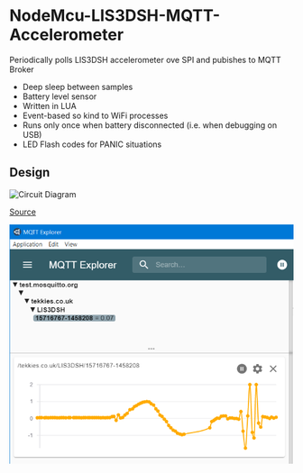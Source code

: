 # NodeMcu-LIS3DSH-MQTT-Accelerometer

Periodically polls LIS3DSH accelerometer ove SPI and pubishes to MQTT Broker

* Deep sleep between samples
* Battery level sensor
* Written in LUA
* Event-based so kind to WiFi processes
* Runs only once when battery disconnected (i.e. when debugging on USB)
* LED Flash codes for PANIC situations

## Design
![Circuit Diagram](https://api.circuit-diagram.org/document/store/render/bc4837dfeb004d6ab27e804357bb4d59.svg?h=beae84)

[Source](https://www.circuit-diagram.org/circuits/bc4837dfeb004d6ab27e804357bb4d59)

![MQTT Explorer Chart](doc/MQTT-Explorer-Chart.png)

